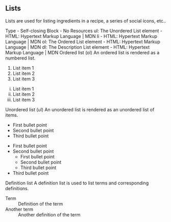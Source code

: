 ## **Lists**
Lists are used for listing ingredients in a recipe, a series of social icons, etc..

Type - Self-closing
Block -	No
Resources
ul: The Unordered List element - HTML: Hypertext Markup Language | MDN
li - HTML: Hypertext Markup Language | MDN
ol: The Ordered List element - HTML: Hypertext Markup Language | MDN
dl: The Description List element - HTML: Hypertext Markup Language | MDN
Ordered list (ol)
An ordered list is rendered as a numbered list.

<!-- an ordered list number -->
<ol>
  <li>List item 1</li>
  <li>List item 2</li>
  <li>List item 3</li>
</ol>
<!-- an ordered list width Roman numerals -->
<ol type="i">
  <li>List item 1</li>
  <li>List item 2</li>
  <li>List item 3</li>
</ol>
Unordered list (ul)
An unordered list is rendered as an unordered list of items.

<!-- flat list -->
<ul>
  <li>First bullet point</li>
  <li>Second bullet point</li>
  <li>Third bullet point</li>
</ul>
<!-- list with a nested list -->
<ul>
  <li>First bullet point</li>
  <li>Second bullet point
    <!-- Nested unorderd lit -->
    <ul>
      <li>First bullet point</li>
      <li>Second bullet point</li>
      <li>Third bullet point</li>
    </ul>
  </li> <!-- Closing li tag -->
  <li>Third bullet point</li>
</ul>
Definition list
A definition list is used to list terms and corresponding definitions.

<dl>
  <dt>Term</dt>
  <dd>Definition of the term</dd>
  <dt>Another term</dt>
  <dd>Another definition of the term</dd>
</dl>
